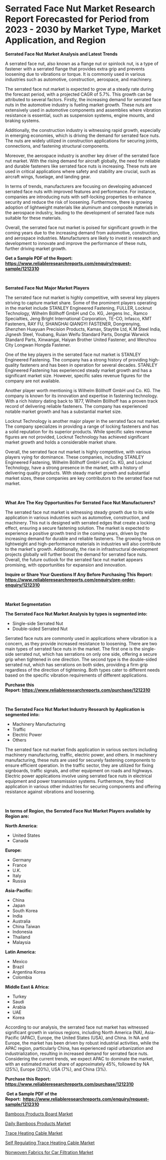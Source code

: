 <p><h1>Serrated Face Nut Market Research Report Forecasted for Period from 2023 -  2030 by Market Type, Market Application, and Region</h1></p><p><strong>Serrated Face Nut Market Analysis and Latest Trends</strong></p>
<p><p>A serrated face nut, also known as a flange nut or spinlock nut, is a type of fastener with a serrated flange that provides extra grip and prevents loosening due to vibrations or torque. It is commonly used in various industries such as automotive, construction, aerospace, and machinery.</p><p>The serrated face nut market is expected to grow at a steady rate during the forecast period, with a projected CAGR of 5.7%. This growth can be attributed to several factors. Firstly, the increasing demand for serrated face nuts in the automotive industry is fueling market growth. These nuts are extensively used in automotive components and assemblies where vibration resistance is essential, such as suspension systems, engine mounts, and braking systems.</p><p>Additionally, the construction industry is witnessing rapid growth, especially in emerging economies, which is driving the demand for serrated face nuts. The nuts are widely utilized in construction applications for securing joints, connections, and fastening structural components.</p><p>Moreover, the aerospace industry is another key driver of the serrated face nut market. With the rising demand for aircraft globally, the need for reliable and durable fasteners like serrated face nuts is increasing. These nuts are used in critical applications where safety and stability are crucial, such as aircraft wings, fuselage, and landing gear.</p><p>In terms of trends, manufacturers are focusing on developing advanced serrated face nuts with improved features and performance. For instance, companies are introducing nuts with self-locking properties to enhance security and reduce the risk of loosening. Furthermore, there is growing adoption of lightweight materials like aluminum and composite materials in the aerospace industry, leading to the development of serrated face nuts suitable for these materials.</p><p>Overall, the serrated face nut market is poised for significant growth in the coming years due to the increasing demand from automotive, construction, and aerospace industries. Manufacturers are likely to invest in research and development to innovate and improve the performance of these nuts, further driving market growth.</p></p>
<p><strong>Get a Sample PDF of the Report:&nbsp; <a href="https://www.reliableresearchreports.com/enquiry/request-sample/1212310">https://www.reliableresearchreports.com/enquiry/request-sample/1212310</a></strong></p>
<p>&nbsp;</p>
<p><strong>Serrated Face Nut Major Market Players</strong></p>
<p><p>The serrated face nut market is highly competitive, with several key players striving to capture market share. Some of the prominent players operating in the market include STANLEY Engineered Fastening, FULLER, Locknut Technology, Wilhelm Böllhoff GmbH und Co. KG, Jergens Inc., Ramco Specialties, Jeng Bright International Corporation, TE-CO, Infasco, KMT Fasteners, RAY FU, SHANGHAI QIANGYI FASTENER, Dongrenying, Shenzhen Huayuan Precision Products, Kamax, Staytite Ltd, K.M Steel India, Jignesh Steel, Youbang, Ruian Weifu Standard Parts, Dongtai Warwick Standard Parts, Xinwangai, Haiyan Brother United Fastener, and Wenzhou City Longwan Hongda Fastener.</p><p>One of the key players in the serrated face nut market is STANLEY Engineered Fastening. The company has a strong history of providing high-quality fasteners and has been in operation for several decades. STANLEY Engineered Fastening has experienced steady market growth and has a significant market size. However, specific sales revenue figures for the company are not available.</p><p>Another player worth mentioning is Wilhelm Böllhoff GmbH und Co. KG. The company is known for its innovation and expertise in fastening technology. With a rich history dating back to 1877, Wilhelm Böllhoff has a proven track record of delivering reliable fasteners. The company has experienced notable market growth and has a substantial market size.</p><p>Locknut Technology is another major player in the serrated face nut market. The company specializes in providing a range of locking fasteners and has a solid reputation for its superior products. While specific sales revenue figures are not provided, Locknut Technology has achieved significant market growth and holds a considerable market share.</p><p>Overall, the serrated face nut market is highly competitive, with various players vying for dominance. These companies, including STANLEY Engineered Fastening, Wilhelm Böllhoff GmbH und Co. KG, and Locknut Technology, have a strong presence in the market, with a history of delivering quality products. With steady market growth and substantial market sizes, these companies are key contributors to the serrated face nut market.</p></p>
<p>&nbsp;</p>
<p><strong>What Are The Key Opportunities For Serrated Face Nut Manufacturers?</strong></p>
<p><p>The serrated face nut market is witnessing steady growth due to its wide application in various industries such as automotive, construction, and machinery. This nut is designed with serrated edges that create a locking effect, ensuring a secure fastening solution. The market is expected to experience a positive growth trend in the coming years, driven by the increasing demand for durable and reliable fasteners. The growing focus on lightweight and high-performance materials in industries will also contribute to the market's growth. Additionally, the rise in infrastructural development projects globally will further boost the demand for serrated face nuts. Overall, the future outlook for the serrated face nut market appears promising, with opportunities for expansion and innovation.</p></p>
<p><strong>Inquire or Share Your Questions If Any Before Purchasing This Report: <a href="https://www.reliableresearchreports.com/enquiry/pre-order-enquiry/1212310">https://www.reliableresearchreports.com/enquiry/pre-order-enquiry/1212310</a></strong></p>
<p>&nbsp;</p>
<p><strong>Market Segmentation</strong></p>
<p><strong>The Serrated Face Nut Market Analysis by types is segmented into:</strong></p>
<p><ul><li>Single-side Serrated Nut</li><li>Double-sided Serrated Nut</li></ul></p>
<p><p>Serrated face nuts are commonly used in applications where vibration is a concern, as they provide increased resistance to loosening. There are two main types of serrated face nuts in the market. The first one is the single-side serrated nut, which has serrations on only one side, offering a secure grip when tightened in one direction. The second type is the double-sided serrated nut, which has serrations on both sides, providing a firm grip regardless of the direction of tightening. Both types cater to different needs based on the specific vibration requirements of different applications.</p></p>
<p><strong>Purchase this Report:&nbsp;<a href="https://www.reliableresearchreports.com/purchase/1212310">https://www.reliableresearchreports.com/purchase/1212310</a></strong></p>
<p>&nbsp;</p>
<p><strong>The Serrated Face Nut Market Industry Research by Application is segmented into:</strong></p>
<p><ul><li>Machinery Manufacturing</li><li>Traffic</li><li>Electric Power</li><li>Others</li></ul></p>
<p><p>The serrated face nut market finds application in various sectors including machinery manufacturing, traffic, electric power, and others. In machinery manufacturing, these nuts are used for securely fastening components to ensure efficient operation. In the traffic sector, they are utilized for fixing signboards, traffic signals, and other equipment on roads and highways. Electric power applications involve using serrated face nuts in electrical equipment and power transmission systems. Furthermore, they find application in various other industries for securing components and offering resistance against vibrations and loosening.</p></p>
<p>&nbsp;</p>
<p><strong>In terms of Region, the Serrated Face Nut Market Players available by Region are:</strong></p>
<p>
    <p> <strong> North America: </strong>
        <ul>
            <li>United States</li>
            <li>Canada</li>
        </ul>
        </p> 
    <p> <strong> Europe: </strong>
        <ul>
            <li>Germany</li>
            <li>France</li>
            <li>U.K.</li>
            <li>Italy</li>
            <li>Russia</li>
        </ul>
        </p> 
    <p> <strong> Asia-Pacific: </strong>
        <ul>
            <li>China</li>
            <li>Japan</li>
            <li>South Korea</li>
            <li>India</li>
            <li>Australia</li>
            <li>China Taiwan</li>
            <li>Indonesia</li>
            <li>Thailand</li>
            <li>Malaysia</li>
        </ul>
        </p> 
    <p> <strong> Latin America: </strong>
        <ul>
            <li>Mexico</li>
            <li>Brazil</li>
            <li>Argentina Korea</li>
            <li>Colombia</li>
        </ul>
        </p> 
    <p> <strong> Middle East & Africa: </strong>
        <ul>
            <li>Turkey</li>
            <li>Saudi</li>
            <li>Arabia</li>
            <li>UAE</li>
            <li>Korea</li>
        </ul>
    </p>
    </p>
<p><p>According to our analysis, the serrated face nut market has witnessed significant growth in various regions, including North America (NA), Asia-Pacific (APAC), Europe, the United States (USA), and China. In NA and Europe, the market has been driven by robust industrial activities, while the APAC region, particularly China, has experienced rapid urbanization and industrialization, resulting in increased demand for serrated face nuts. Considering the current trends, we expect APAC to dominate the market, with an estimated market share of approximately 45%, followed by NA (25%), Europe (20%), USA (7%), and China (3%).</p></p>
<p><strong>Purchase this Report: <a href="https://www.reliableresearchreports.com/purchase/1212310">https://www.reliableresearchreports.com/purchase/1212310</a></strong></p>
<p>&nbsp;<strong>Get a Sample PDF of the Report:&nbsp;&nbsp;<a href="https://www.reliableresearchreports.com/enquiry/request-sample/1212310">https://www.reliableresearchreports.com/enquiry/request-sample/1212310</a></strong></p>
<p><strong></strong></p>
<p><p><a href="https://www.linkedin.com/pulse/bamboos-products-board-market-research-report/">Bamboos Products Board Market</a></p><p><a href="https://www.linkedin.com/pulse/daily-bamboos-products-market-size-2023/">Daily Bamboos Products Market</a></p><p><a href="https://medium.com/@karleeprice82/trace-heating-cable-market-size-growth-forecast-2023-2030-598e9aeb8a33">Trace Heating Cable Market</a></p><p><a href="https://medium.com/@rosaerluke/self-regulating-trace-heating-cable-market-size-growth-forecast-2023-2030-58f157509c8f">Self Regulating Trace Heating Cable Market</a></p><p><a href="https://www.linkedin.com/pulse/nonwoven-fabrics-car-filtration-market-research-report/">Nonwoven Fabrics for Car Filtration Market</a></p></p>